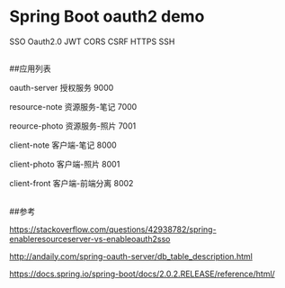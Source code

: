 # Spring Boot oauth2 demo
SSO Oauth2.0 JWT  CORS CSRF     HTTPS SSH

##
##应用列表

oauth-server    授权服务            9000

resource-note   资源服务-笔记        7000

reource-photo   资源服务-照片        7001

client-note     客户端-笔记         8000

client-photo    客户端-照片         8001

client-front    客户端-前端分离         8002


##
##参考

https://stackoverflow.com/questions/42938782/spring-enableresourceserver-vs-enableoauth2sso

http://andaily.com/spring-oauth-server/db_table_description.html

https://docs.spring.io/spring-boot/docs/2.0.2.RELEASE/reference/html/
